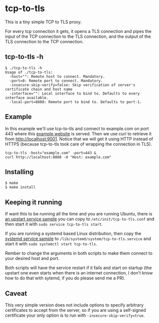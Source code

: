 # tcp-to-tls

This is a tiny simple TCP to TLS proxy.

For every tcp connection it gets, it opens a TLS connection and pipes the input of the TCP connection to the TLS connection, and the output of the TLS connection to the TCP connection.

## tcp-to-tls -h

    $ ./tcp-to-tls -h
    Usage of ./tcp-to-tls:
      -host="": Remote host to connect. Mandatory.
      -port=0: Remote port to connect. Mandatory.
      -insecure-skip-verify=false: Skip verification of server's certificate chain and host name
      -interface="": Local interface to bind to. Defaults to every interface available.
      -local-port=8888: Remote port to bind to. Defaults to port-1.

## Example

In this example we'll use tcp-to-tls and connect to example.com on port 443 where this [example website](https://example.com) is served. Then we use curl to retrieve it from [http://localhost:9001](http://localhost:8888). Notice that we will get it using HTTP instead of HTTPS (because tcp-to-tls took care of wrapping the connection in TLS).

    tcp-to-tls -host="example.com" -port=443 &
    curl http://localhost:8888 -H "Host: example.com"

## Installing

    $ make
    $ make install

## Keeping it running

If want this to be running all the time and you are running Ubuntu, there is [an upstart service sample](https://github.com/joaojeronimo/tcp-to-tls/blob/master/upstart.conf) you can copy to `/etc/init/tcp-to-tls.conf` and then start it with `sudo service tcp-to-tls start`.

If you are running a systemd based Linux distribution, then copy the [systemd service sample](https://github.com/joaojeronimo/tcp-to-tls/blob/master/systemd.service) to `/lib/systemd/system/tcp-to-tls.service` and start it with `sudo systemctl start tcp-to-tls`.

Rember to change the arguments in both scripts to make them connect to your desired host and port.

Both scripts will have the service restart if it fails and start on startup (the upstart one even starts when there is an internet connection, I don't know how to do that with sytemd, if you do please send me a PR).

## Caveat

This very simple version does not include options to specify arbitrary certificates to accept from the server, so if you are using a self-signed certificate your only option is to run with `-insecure-skip-verify=true`.